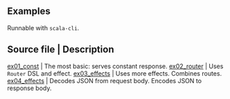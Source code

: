 ## Examples

Runnable with `scala-cli`.

Source file | Description
---
[ex01_const](ex01_const.scala) | The most basic: serves constant response.
[ex02_router](ex02_router.scala) | Uses `Router` DSL and effect.
[ex03_effects](ex03_effects.scala) | Uses more effects. Combines routes.
[ex04_effects](ex04_json.scala) | Decodes JSON from request body. Encodes JSON to response body.

